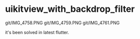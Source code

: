 # uikitview_with_backdrop_filter
git/IMG_4758.PNG
git/IMG_4759.PNG
git/IMG_4761.PNG


it's been solved in latest flutter.